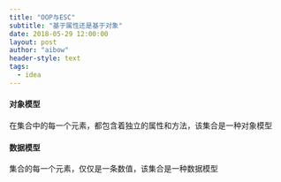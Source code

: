 ```yaml
---
title: "OOP与ESC"
subtitle: "基于属性还是基于对象"
date: 2018-05-29 12:00:00
layout: post
author: "aibow"
header-style: text
tags:
  - idea
---
```

#### 对象模型

在集合中的每一个元素，都包含着独立的属性和方法，该集合是一种对象模型





#### 数据模型

集合的每一个元素，仅仅是一条数值，该集合是一种数据模型

